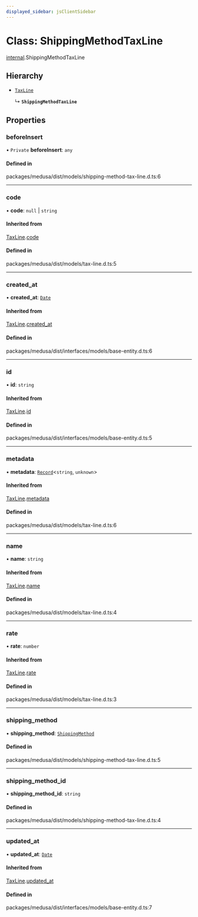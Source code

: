 ```yaml
---
displayed_sidebar: jsClientSidebar
---
```


# Class: ShippingMethodTaxLine

[internal](../modules/internal.md).ShippingMethodTaxLine

## Hierarchy

- [`TaxLine`](internal.TaxLine.md)

  ↳ **`ShippingMethodTaxLine`**

## Properties

### beforeInsert

• `Private` **beforeInsert**: `any`

#### Defined in

packages/medusa/dist/models/shipping-method-tax-line.d.ts:6

___

### code

• **code**: ``null`` \| `string`

#### Inherited from

[TaxLine](internal.TaxLine.md).[code](internal.TaxLine.md#code)

#### Defined in

packages/medusa/dist/models/tax-line.d.ts:5

___

### created\_at

• **created\_at**: [`Date`](../modules/internal.md#date)

#### Inherited from

[TaxLine](internal.TaxLine.md).[created_at](internal.TaxLine.md#created_at)

#### Defined in

packages/medusa/dist/interfaces/models/base-entity.d.ts:6

___

### id

• **id**: `string`

#### Inherited from

[TaxLine](internal.TaxLine.md).[id](internal.TaxLine.md#id)

#### Defined in

packages/medusa/dist/interfaces/models/base-entity.d.ts:5

___

### metadata

• **metadata**: [`Record`](../modules/internal.md#record)<`string`, `unknown`\>

#### Inherited from

[TaxLine](internal.TaxLine.md).[metadata](internal.TaxLine.md#metadata)

#### Defined in

packages/medusa/dist/models/tax-line.d.ts:6

___

### name

• **name**: `string`

#### Inherited from

[TaxLine](internal.TaxLine.md).[name](internal.TaxLine.md#name)

#### Defined in

packages/medusa/dist/models/tax-line.d.ts:4

___

### rate

• **rate**: `number`

#### Inherited from

[TaxLine](internal.TaxLine.md).[rate](internal.TaxLine.md#rate)

#### Defined in

packages/medusa/dist/models/tax-line.d.ts:3

___

### shipping\_method

• **shipping\_method**: [`ShippingMethod`](internal.ShippingMethod.md)

#### Defined in

packages/medusa/dist/models/shipping-method-tax-line.d.ts:5

___

### shipping\_method\_id

• **shipping\_method\_id**: `string`

#### Defined in

packages/medusa/dist/models/shipping-method-tax-line.d.ts:4

___

### updated\_at

• **updated\_at**: [`Date`](../modules/internal.md#date)

#### Inherited from

[TaxLine](internal.TaxLine.md).[updated_at](internal.TaxLine.md#updated_at)

#### Defined in

packages/medusa/dist/interfaces/models/base-entity.d.ts:7

